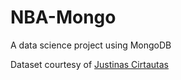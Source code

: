 # NBA-Mongo
A data science project using MongoDB

Dataset courtesy of [Justinas Cirtautas](https://www.kaggle.com/justinas/nba-players-data)
